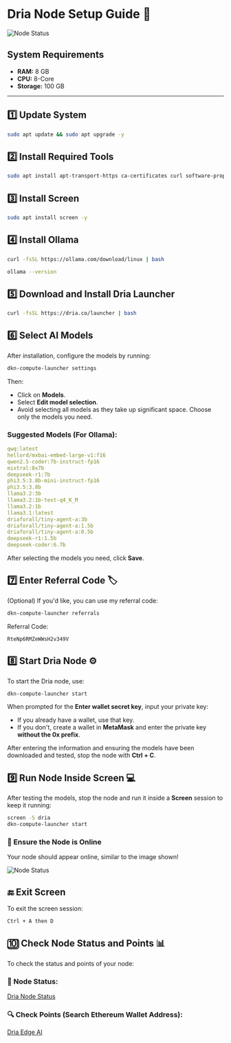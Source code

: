 # Dria Node Setup Guide 🚀

![Node Status](https://github.com/RezaCryptoo/dria/blob/main/01.JPG?raw=true)


## System Requirements

- **RAM:** 8 GB  
- **CPU:** 8-Core  
- **Storage:** 100 GB  

---

## 1️⃣ Update System

```bash
sudo apt update && sudo apt upgrade -y
```

## 2️⃣ Install Required Tools

```bash
sudo apt install apt-transport-https ca-certificates curl software-properties-common -y
```

## 3️⃣ Install Screen

```bash
sudo apt install screen -y
```

## 4️⃣ Install Ollama 

```bash
curl -fsSL https://ollama.com/download/linux | bash
```

```bash
ollama --version
```

## 5️⃣ Download and Install Dria Launcher 

```bash
curl -fsSL https://dria.co/launcher | bash
```

## 6️⃣ Select AI Models 
After installation, configure the models by running:

```bash
dkn-compute-launcher settings
```

Then:
- Click on **Models**.
- Select **Edit model selection**.
- Avoid selecting all models as they take up significant space. Choose only the models you need.

### Suggested Models (For Ollama):
```yaml
qwq:latest
hellord/mxbai-embed-large-v1:f16
qwen2.5-coder:7b-instruct-fp16
mixtral:8x7b
deepseek-r1:7b
phi3.5:3.8b-mini-instruct-fp16
phi3.5:3.8b
llama3.2:3b
llama3.2:1b-text-q4_K_M
llama3.2:1b
llama3.1:latest
driaforall/tiny-agent-a:3b
driaforall/tiny-agent-a:1.5b
driaforall/tiny-agent-a:0.5b
deepseek-r1:1.5b
deepseek-coder:6.7b
```
After selecting the models you need, click **Save**.

## 7️⃣ Enter Referral Code 🏷️
(Optional) If you'd like, you can use my referral code:

```bash
dkn-compute-launcher referrals
```
Referral Code:
```
RteNp6RMZeWWsH2v349V
```

## 8️⃣ Start Dria Node ⚙️
To start the Dria node, use:

```bash
dkn-compute-launcher start
```

When prompted for the **Enter wallet secret key**, input your private key:
- If you already have a wallet, use that key.
- If you don't, create a wallet in **MetaMask** and enter the private key **without the 0x prefix**.

After entering the information and ensuring the models have been downloaded and tested, stop the node with **Ctrl + C**.

## 9️⃣ Run Node Inside Screen 💻
After testing the models, stop the node and run it inside a **Screen** session to keep it running:

```bash
screen -S dria
dkn-compute-launcher start
```

### 🔄 Ensure the Node is Online
Your node should appear online, similar to the image shown!

![Node Status](https://raw.githubusercontent.com/RezaCryptoo/dria/main/model02.JPG)

## 🔚 Exit Screen
To exit the screen session:

```bash
Ctrl + A then D
```

## 🔟 Check Node Status and Points 📊
To check the status and points of your node:

### 🧠 Node Status:
[Dria Node Status](https://dria.co/edge-ai/my-node)

### 🔍 Check Points (Search Ethereum Wallet Address):
[Dria Edge AI](https://dria.co/edge-ai)

